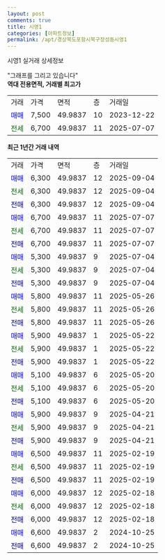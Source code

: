 ```yaml
---
layout: post
comments: true
title: 시영1
categories: [아파트정보]
permalink: /apt/경상북도포항시북구장성동시영1
---
```


시영1 실거래 상세정보

<script type="text/javascript">
  google.charts.load('current', {'packages':['line', 'corechart']});
  google.charts.setOnLoadCallback(drawChart);

  function drawChart() {
    var data = new google.visualization.DataTable();
    data.addColumn('date', '거래일');
    data.addColumn('number', "매매");
    data.addColumn('number', "전세");
    data.addColumn('number', "전매");

    data.addRows([[new Date(Date.parse("2025-09-04")), 6300, null, null], [new Date(Date.parse("2025-09-04")), null, 6300, null], [new Date(Date.parse("2025-09-04")), null, null, 6300], [new Date(Date.parse("2025-07-07")), 6700, null, null], [new Date(Date.parse("2025-07-07")), null, 6700, null], [new Date(Date.parse("2025-07-07")), null, null, 6700], [new Date(Date.parse("2025-07-04")), 5300, null, null], [new Date(Date.parse("2025-07-04")), null, 5300, null], [new Date(Date.parse("2025-07-04")), null, null, 5300], [new Date(Date.parse("2025-05-26")), 5800, null, null], [new Date(Date.parse("2025-05-26")), null, 5800, null], [new Date(Date.parse("2025-05-26")), null, null, 5800], [new Date(Date.parse("2025-05-22")), 5900, null, null], [new Date(Date.parse("2025-05-22")), null, 5900, null], [new Date(Date.parse("2025-05-22")), null, null, 5900], [new Date(Date.parse("2025-05-20")), 5100, null, null], [new Date(Date.parse("2025-05-20")), null, 5100, null], [new Date(Date.parse("2025-05-20")), null, null, 5100], [new Date(Date.parse("2025-04-21")), 5900, null, null], [new Date(Date.parse("2025-04-21")), null, 5900, null], [new Date(Date.parse("2025-04-21")), null, null, 5900], [new Date(Date.parse("2025-02-19")), 6500, null, null], [new Date(Date.parse("2025-02-19")), null, 6500, null], [new Date(Date.parse("2025-02-19")), null, null, 6500], [new Date(Date.parse("2025-02-18")), 6000, null, null], [new Date(Date.parse("2025-02-18")), null, 6000, null], [new Date(Date.parse("2025-02-18")), null, null, 6000], [new Date(Date.parse("2024-10-25")), 6600, null, null], [new Date(Date.parse("2024-10-25")), null, null, 6600]]);

    var options = {
      hAxis: {
        format: 'yyyy/MM/dd'
      },    
      lineWidth: 0,
      pointsVisible: true,    
      title: '최근 1년간 유형별 실거래가 분포',
      legend: { position: 'bottom' }
    };

    var formatter = new google.visualization.NumberFormat({pattern:'###,###'} );
    formatter.format(data, 1);
    formatter.format(data, 2);
    
    setTimeout(function() {
        var chart = new google.visualization.LineChart(document.getElementById('columnchart_material'));
        chart.draw(data, (options));
        document.getElementById('loading').style.display = 'none';
    }, 200);
  }
</script>


<div id="loading" style="z-index:20; display: block; margin-left: 0px">"그래프를 그리고 있습니다"</div>
<div id="columnchart_material" style="width: 95%; margin-left: 0px; display: block"></div>
<!-- contents start -->
<b>역대 전용면적, 거래별 최고가</b>
<table class="sortable">
    <tr>
      <td>거래</td>
      <td>가격</td>
      <td>면적</td>
      <td>층</td>
      <td>거래일</td>
    </tr>
        <tr>
          <td><a style="color: blue">매매</a></td>
          <td>7,500</td>
          <td>49.9837</td>
          <td>10</td>
          <td>2023-12-22</td>
        </tr>        
        <tr>
              <td><a style="color: darkgreen">전세</a></td>
              <td>6,700</td>
              <td>49.9837</td>
              <td>11</td>
              <td>2025-07-07</td>
            </tr>        
    
</table>

<b>최근 1년간 거래 내역</b>

<table class="sortable">
    <tr>
      <td>거래</td>
      <td>가격</td>
      <td>면적</td>
      <td>층</td>
      <td>거래일</td>
    </tr>
    <tr>
      <td><a style="color: blue">매매</a></td>
      <td>6,300</td>
      <td>49.9837</td>
      <td>12</td>
      <td>2025-09-04</td>
    </tr>          <tr>
      <td><a style="color: darkgreen">전세</a></td>
      <td>6,300</td>
      <td>49.9837</td>
      <td>12</td>
      <td>2025-09-04</td>
    </tr>          <tr>
      <td><a style="color: darkblue">전매</a></td>
      <td>6,300</td>
      <td>49.9837</td>
      <td>12</td>
      <td>2025-09-04</td>
    </tr>          <tr>
      <td><a style="color: blue">매매</a></td>
      <td>6,700</td>
      <td>49.9837</td>
      <td>11</td>
      <td>2025-07-07</td>
    </tr>          <tr>
      <td><a style="color: darkgreen">전세</a></td>
      <td>6,700</td>
      <td>49.9837</td>
      <td>11</td>
      <td>2025-07-07</td>
    </tr>          <tr>
      <td><a style="color: darkblue">전매</a></td>
      <td>6,700</td>
      <td>49.9837</td>
      <td>11</td>
      <td>2025-07-07</td>
    </tr>          <tr>
      <td><a style="color: blue">매매</a></td>
      <td>5,300</td>
      <td>49.9837</td>
      <td>9</td>
      <td>2025-07-04</td>
    </tr>          <tr>
      <td><a style="color: darkgreen">전세</a></td>
      <td>5,300</td>
      <td>49.9837</td>
      <td>9</td>
      <td>2025-07-04</td>
    </tr>          <tr>
      <td><a style="color: darkblue">전매</a></td>
      <td>5,300</td>
      <td>49.9837</td>
      <td>9</td>
      <td>2025-07-04</td>
    </tr>          <tr>
      <td><a style="color: blue">매매</a></td>
      <td>5,800</td>
      <td>49.9837</td>
      <td>11</td>
      <td>2025-05-26</td>
    </tr>          <tr>
      <td><a style="color: darkgreen">전세</a></td>
      <td>5,800</td>
      <td>49.9837</td>
      <td>11</td>
      <td>2025-05-26</td>
    </tr>          <tr>
      <td><a style="color: darkblue">전매</a></td>
      <td>5,800</td>
      <td>49.9837</td>
      <td>11</td>
      <td>2025-05-26</td>
    </tr>          <tr>
      <td><a style="color: blue">매매</a></td>
      <td>5,900</td>
      <td>49.9837</td>
      <td>1</td>
      <td>2025-05-22</td>
    </tr>          <tr>
      <td><a style="color: darkgreen">전세</a></td>
      <td>5,900</td>
      <td>49.9837</td>
      <td>1</td>
      <td>2025-05-22</td>
    </tr>          <tr>
      <td><a style="color: darkblue">전매</a></td>
      <td>5,900</td>
      <td>49.9837</td>
      <td>1</td>
      <td>2025-05-22</td>
    </tr>          <tr>
      <td><a style="color: blue">매매</a></td>
      <td>5,100</td>
      <td>49.9837</td>
      <td>6</td>
      <td>2025-05-20</td>
    </tr>          <tr>
      <td><a style="color: darkgreen">전세</a></td>
      <td>5,100</td>
      <td>49.9837</td>
      <td>6</td>
      <td>2025-05-20</td>
    </tr>          <tr>
      <td><a style="color: darkblue">전매</a></td>
      <td>5,100</td>
      <td>49.9837</td>
      <td>6</td>
      <td>2025-05-20</td>
    </tr>          <tr>
      <td><a style="color: blue">매매</a></td>
      <td>5,900</td>
      <td>49.9837</td>
      <td>9</td>
      <td>2025-04-21</td>
    </tr>          <tr>
      <td><a style="color: darkgreen">전세</a></td>
      <td>5,900</td>
      <td>49.9837</td>
      <td>9</td>
      <td>2025-04-21</td>
    </tr>          <tr>
      <td><a style="color: darkblue">전매</a></td>
      <td>5,900</td>
      <td>49.9837</td>
      <td>9</td>
      <td>2025-04-21</td>
    </tr>          <tr>
      <td><a style="color: blue">매매</a></td>
      <td>6,500</td>
      <td>49.9837</td>
      <td>11</td>
      <td>2025-02-19</td>
    </tr>          <tr>
      <td><a style="color: darkgreen">전세</a></td>
      <td>6,500</td>
      <td>49.9837</td>
      <td>11</td>
      <td>2025-02-19</td>
    </tr>          <tr>
      <td><a style="color: darkblue">전매</a></td>
      <td>6,500</td>
      <td>49.9837</td>
      <td>11</td>
      <td>2025-02-19</td>
    </tr>          <tr>
      <td><a style="color: blue">매매</a></td>
      <td>6,000</td>
      <td>49.9837</td>
      <td>12</td>
      <td>2025-02-18</td>
    </tr>          <tr>
      <td><a style="color: darkgreen">전세</a></td>
      <td>6,000</td>
      <td>49.9837</td>
      <td>12</td>
      <td>2025-02-18</td>
    </tr>          <tr>
      <td><a style="color: darkblue">전매</a></td>
      <td>6,000</td>
      <td>49.9837</td>
      <td>12</td>
      <td>2025-02-18</td>
    </tr>          <tr>
      <td><a style="color: blue">매매</a></td>
      <td>6,600</td>
      <td>49.9837</td>
      <td>2</td>
      <td>2024-10-25</td>
    </tr>          <tr>
      <td><a style="color: darkblue">전매</a></td>
      <td>6,600</td>
      <td>49.9837</td>
      <td>2</td>
      <td>2024-10-25</td>
    </tr>      </table>
<!-- contents end -->    


